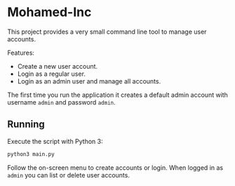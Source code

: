 # Mohamed-Inc

This project provides a very small command line tool to manage user accounts.

Features:
- Create a new user account.
- Login as a regular user.
- Login as an admin user and manage all accounts.

The first time you run the application it creates a default admin
account with username `admin` and password `admin`.

## Running

Execute the script with Python 3:

```bash
python3 main.py
```

Follow the on-screen menu to create accounts or login. When logged in as
`admin` you can list or delete user accounts.
